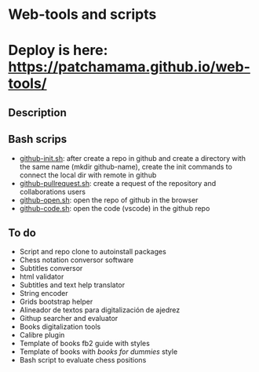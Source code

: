 # Web-tools and scripts

# Deploy is here: https://patchamama.github.io/web-tools/

## Description

## Bash scrips

- [github-init.sh](bash/github-init.sh): after create a repo in github and create a directory with the same name (mkdir github-name), create the init commands to connect the local dir with remote in github
- [github-pullrequest.sh](bash/github-pullrequest.sh): create a request of the repository and collaborations users
- [github-open.sh](bash/github-open.sh): open the repo of github in the browser
- [github-code.sh](bash/github-code.sh): open the code (vscode) in the github repo

## To do

- Script and repo clone to autoinstall packages
- Chess notation conversor software
- Subtitles conversor
- html validator
- Subtitles and text help translator
- String encoder
- Grids bootstrap helper
- Alineador de textos para digitalización de ajedrez
- Githup searcher and evaluator
- Books digitalization tools
- Calibre plugin
- Template of books fb2 guide with styles
- Template of books with _books for dummies_ style
- Bash script to evaluate chess positions

